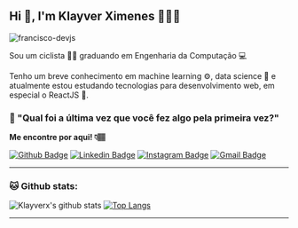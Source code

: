 ## Hi 👋, I'm Klayver Ximenes 👨🏻‍💻

<p align="left"> <img src="https://komarev.com/ghpvc/?username=Klayverx" alt="francisco-devjs" /> </p>

Sou um ciclista 🚵‍♂️ graduando em Engenharia da Computação 💻

Tenho um breve conhecimento em machine learning ⚙, data science 🔢 e atualmente estou estudando tecnologias para desenvolvimento web, em especial o ReactJS 💙.

### 💭 "Qual foi a última vez que você fez algo pela primeira vez?"

**Me encontre por aqui! 👇🏽**

[![Github Badge](https://img.shields.io/badge/-Github-000?style=flat-square&logo=Github&logoColor=white&link=https://github.com/Klayverx)](https://github.com/Klayverx)
[![Linkedin Badge](https://img.shields.io/badge/-LinkedIn-blue?style=flat-square&logo=Linkedin&logoColor=white&link=https://www.linkedin.com/in/klayverximenes/)](https://www.linkedin.com/in/klayverximenes)
[![Instagram Badge](https://img.shields.io/badge/-Instagram-e4405f?style=flat-square&logo=Instagram&logoColor=white&link=https://www.instagram.com/klayverxd/)](https://www.instagram.com/klayverxd/)
[![Gmail Badge](https://img.shields.io/badge/-Gmail-D74E43?style=flat-square&logo=Gmail&logoColor=white&link=mailto:klayverx@gmail.com)](mailto:klayverx@gmail.com)

---
### 🐱 Github stats:
![Klayverx's github stats](https://github-readme-stats.vercel.app/api?username=Klayverx&show_icons=true&title_color=0195DD&icon_color=0BE36C&text_color=daf7dc&bg_color=050F2C)
[![Top Langs](https://github-readme-stats.vercel.app/api/top-langs/?username=Klayverx&layout=compact&text_color=daf7dc&bg_color=050F2C)](https://github-readme-stats.vercel.app/api/top-langs/?username=Klayverx&layout=compact&text_color=daf7dc&bg_color=050F2C)

----
